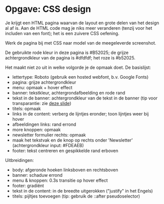 # Opgave: CSS design

Je krijgt een HTML pagina waarvan de layout en grote delen van het design al af is. Aan de HTML code mag je niks meer veranderen (tenzij voor het includen van een font); het is een zuivere CSS oefening.

Werk de pagina bij met CSS naar model van de meegeleverde screenshot.

De gebruikte rode kleur in deze pagina is #B52025; de grijze achtergrondkleur van de pagina is #dfdfdf; het roze is #b52025.

Het maakt niet zo uit in welke volgorde je de opmaak doet. De basislijst:
- lettertype: Roboto (gebruik een hosted webfont, b.v. Google Fonts)
- pagina: grijze achtergrondkleur
- menu: opmaak + hover effect
- banner: tekstkleur, achtergrondafbeelding en rode rand
- tekst in de banner: achtergrondkleur van de tekst in de banner (tip voor transparantie: zie [deze slide](https://rogiervdl.github.io/CSS-course/02_design.html#/rgba-hsla))
- titels: opmaak 
- links in de content: verberg de lijntjes eronder; toon lijntjes weer bij hover
- afbeeldingen links: rand errond
- more knoppen: opmaak
- newsletter formulier rechts: opmaak
- maak het tekstvak en de knop op rechts onder 'Newsletter' (achtergrondkleur input: #FDEAEB)
- footer: tekst centreren en gespikkelde rand erboven

Uitbreidingen:
- body: afgeronde hoeken linksboven en rechtsboven
- banner: schaduw errond
- menu & knoppen: 0.3s transitie op hover effect
- footer: gradiënt
- tekst in de content: in de breedte uitgerokken ("justify" in het Engels)
- titels: pijltjes toevoegen (tip: gebruik de ::after pseudoselector) 


